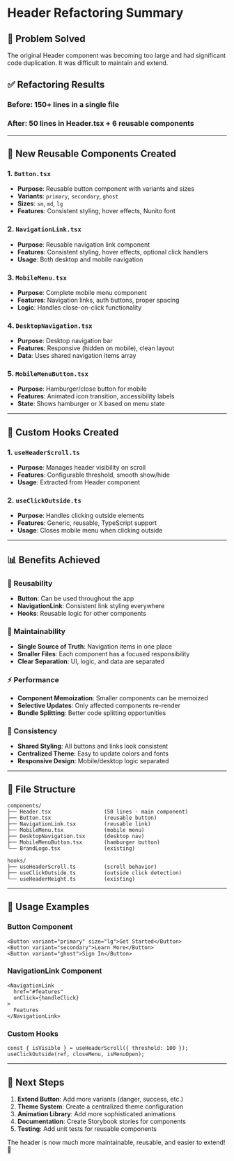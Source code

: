 # Header Refactoring Summary

## 🎯 **Problem Solved**

The original Header component was becoming too large and had significant code duplication. It was difficult to maintain and extend.

## ✅ **Refactoring Results**

### **Before**: 150+ lines in a single file

### **After**: 50 lines in Header.tsx + 6 reusable components

---

## 🧩 **New Reusable Components Created**

### **1. `Button.tsx`**

- **Purpose**: Reusable button component with variants and sizes
- **Variants**: `primary`, `secondary`, `ghost`
- **Sizes**: `sm`, `md`, `lg`
- **Features**: Consistent styling, hover effects, Nunito font

### **2. `NavigationLink.tsx`**

- **Purpose**: Reusable navigation link component
- **Features**: Consistent styling, hover effects, optional click handlers
- **Usage**: Both desktop and mobile navigation

### **3. `MobileMenu.tsx`**

- **Purpose**: Complete mobile menu component
- **Features**: Navigation links, auth buttons, proper spacing
- **Logic**: Handles close-on-click functionality

### **4. `DesktopNavigation.tsx`**

- **Purpose**: Desktop navigation bar
- **Features**: Responsive (hidden on mobile), clean layout
- **Data**: Uses shared navigation items array

### **5. `MobileMenuButton.tsx`**

- **Purpose**: Hamburger/close button for mobile
- **Features**: Animated icon transition, accessibility labels
- **State**: Shows hamburger or X based on menu state

---

## 🔧 **Custom Hooks Created**

### **1. `useHeaderScroll.ts`**

- **Purpose**: Manages header visibility on scroll
- **Features**: Configurable threshold, smooth show/hide
- **Usage**: Extracted from Header component

### **2. `useClickOutside.ts`**

- **Purpose**: Handles clicking outside elements
- **Features**: Generic, reusable, TypeScript support
- **Usage**: Closes mobile menu when clicking outside

---

## 📊 **Benefits Achieved**

### **🔄 Reusability**

- **Button**: Can be used throughout the app
- **NavigationLink**: Consistent link styling everywhere
- **Hooks**: Reusable logic for other components

### **🧹 Maintainability**

- **Single Source of Truth**: Navigation items in one place
- **Smaller Files**: Each component has a focused responsibility
- **Clear Separation**: UI, logic, and data are separated

### **⚡ Performance**

- **Component Memoization**: Smaller components can be memoized
- **Selective Updates**: Only affected components re-render
- **Bundle Splitting**: Better code splitting opportunities

### **🎨 Consistency**

- **Shared Styling**: All buttons and links look consistent
- **Centralized Theme**: Easy to update colors and fonts
- **Responsive Design**: Mobile/desktop logic separated

---

## 📁 **File Structure**

```
components/
├── Header.tsx                 (50 lines - main component)
├── Button.tsx                 (reusable button)
├── NavigationLink.tsx         (reusable link)
├── MobileMenu.tsx             (mobile menu)
├── DesktopNavigation.tsx      (desktop nav)
├── MobileMenuButton.tsx       (hamburger button)
└── BrandLogo.tsx              (existing)

hooks/
├── useHeaderScroll.ts         (scroll behavior)
├── useClickOutside.ts         (outside click detection)
└── useHeaderHeight.ts         (existing)
```

---

## 🚀 **Usage Examples**

### **Button Component**

```tsx
<Button variant="primary" size="lg">Get Started</Button>
<Button variant="secondary">Learn More</Button>
<Button variant="ghost">Sign In</Button>
```

### **NavigationLink Component**

```tsx
<NavigationLink
  href="#features"
  onClick={handleClick}
>
  Features
</NavigationLink>
```

### **Custom Hooks**

```tsx
const { isVisible } = useHeaderScroll({ threshold: 100 });
useClickOutside(ref, closeMenu, isMenuOpen);
```

---

## 🎯 **Next Steps**

1. **Extend Button**: Add more variants (danger, success, etc.)
2. **Theme System**: Create a centralized theme configuration
3. **Animation Library**: Add more sophisticated animations
4. **Documentation**: Create Storybook stories for components
5. **Testing**: Add unit tests for reusable components

The header is now much more maintainable, reusable, and easier to extend! 🎉
